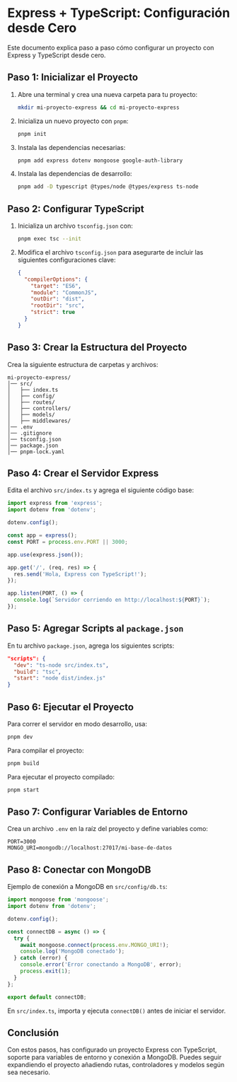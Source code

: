 # Express + TypeScript: Configuración desde Cero

Este documento explica paso a paso cómo configurar un proyecto con Express y TypeScript desde cero.

## Paso 1: Inicializar el Proyecto

1. Abre una terminal y crea una nueva carpeta para tu proyecto:
   ```sh
   mkdir mi-proyecto-express && cd mi-proyecto-express
   ```

2. Inicializa un nuevo proyecto con `pnpm`:
   ```sh
   pnpm init
   ```

3. Instala las dependencias necesarias:
   ```sh
   pnpm add express dotenv mongoose google-auth-library
   ```

4. Instala las dependencias de desarrollo:
   ```sh
   pnpm add -D typescript @types/node @types/express ts-node
   ```

## Paso 2: Configurar TypeScript

1. Inicializa un archivo `tsconfig.json` con:
   ```sh
   pnpm exec tsc --init
   ```

2. Modifica el archivo `tsconfig.json` para asegurarte de incluir las siguientes configuraciones clave:
   ```json
   {
     "compilerOptions": {
       "target": "ES6",
       "module": "CommonJS",
       "outDir": "dist",
       "rootDir": "src",
       "strict": true
     }
   }
   ```

## Paso 3: Crear la Estructura del Proyecto

Crea la siguiente estructura de carpetas y archivos:

```
mi-proyecto-express/
│── src/
│   ├── index.ts
│   ├── config/
│   ├── routes/
│   ├── controllers/
│   ├── models/
│   ├── middlewares/
│── .env
│── .gitignore
│── tsconfig.json
│── package.json
│── pnpm-lock.yaml
```

## Paso 4: Crear el Servidor Express

Edita el archivo `src/index.ts` y agrega el siguiente código base:

```ts
import express from 'express';
import dotenv from 'dotenv';

dotenv.config();

const app = express();
const PORT = process.env.PORT || 3000;

app.use(express.json());

app.get('/', (req, res) => {
  res.send('Hola, Express con TypeScript!');
});

app.listen(PORT, () => {
  console.log(`Servidor corriendo en http://localhost:${PORT}`);
});
```

## Paso 5: Agregar Scripts al `package.json`

En tu archivo `package.json`, agrega los siguientes scripts:

```json
"scripts": {
  "dev": "ts-node src/index.ts",
  "build": "tsc",
  "start": "node dist/index.js"
}
```

## Paso 6: Ejecutar el Proyecto

Para correr el servidor en modo desarrollo, usa:
```sh
pnpm dev
```

Para compilar el proyecto:
```sh
pnpm build
```

Para ejecutar el proyecto compilado:
```sh
pnpm start
```

## Paso 7: Configurar Variables de Entorno

Crea un archivo `.env` en la raíz del proyecto y define variables como:
```env
PORT=3000
MONGO_URI=mongodb://localhost:27017/mi-base-de-datos
```

## Paso 8: Conectar con MongoDB

Ejemplo de conexión a MongoDB en `src/config/db.ts`:

```ts
import mongoose from 'mongoose';
import dotenv from 'dotenv';

dotenv.config();

const connectDB = async () => {
  try {
    await mongoose.connect(process.env.MONGO_URI!);
    console.log('MongoDB conectado');
  } catch (error) {
    console.error('Error conectando a MongoDB', error);
    process.exit(1);
  }
};

export default connectDB;
```

En `src/index.ts`, importa y ejecuta `connectDB()` antes de iniciar el servidor.

## Conclusión

Con estos pasos, has configurado un proyecto Express con TypeScript, soporte para variables de entorno y conexión a MongoDB. Puedes seguir expandiendo el proyecto añadiendo rutas, controladores y modelos según sea necesario.

